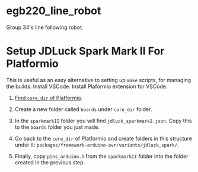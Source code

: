 # egb220_line_robot
Group 34's line following robot.


# Setup JDLuck Spark Mark II For Platformio
This is useful as an easy alternative to setting up `make` scripts, for managing the builds.
Install VSCode. Install Plaformio extension for VSCode.

1) [Find `core_dir` of Platformio](https://docs.platformio.org/en/latest/projectconf/section_platformio.html#projectconf-pio-core-dir).

1) Create a new folder called `boards` under `core_dir` folder.

1) In the `sparkmarkII` folder you will find `jdluck_sparkmark2.json`. Copy this to the `boards` folder you just made.

1) Go back to the `core_dir` of Platformio and create folders in this structure under it: `packages/framework-arduino-avr/variants/jdluck_spark/`.

1) Finally, copy `pins_arduino.h` from the `sparkmarkII` folder into the folder created in the previous step.